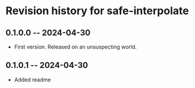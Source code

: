 # Revision history for safe-interpolate

## 0.1.0.0 -- 2024-04-30

* First version. Released on an unsuspecting world.

## 0.1.0.1 -- 2024-04-30

* Added readme
